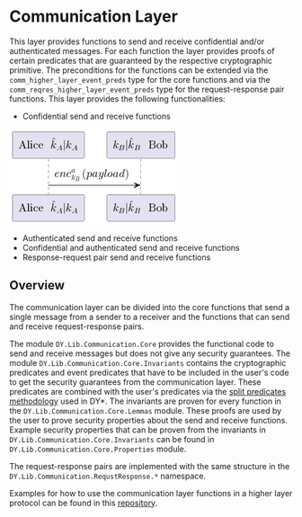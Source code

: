 # Communication Layer

This layer provides functions to send and receive confidential and/or
authenticated messages. For each function the layer provides proofs of certain
predicates that are guaranteed by the respective cryptographic primitive. The
preconditions for the functions can be extended via the
`comm_higher_layer_event_preds` type for the core functions and via the
`comm_reqres_higher_layer_event_preds` type for the request-response pair
functions. This layer provides the following functionalities:

- Confidential send and receive functions

![Confidential message sequence diagram](docs/confidential-message.png)

- Authenticated send and receive functions
- Confidential and authenticated send and receive functions
- Response-request pair send and receive functions

## Overview

The communication layer can be divided into the core functions that send a
single message from a sender to a receiver and the functions that can send and
receive request-response pairs.

The module `DY.Lib.Communication.Core` provides the functional code to send and
receive messages but does not give any security guarantees. The module
`DY.Lib.Communication.Core.Invariants` contains the cryptographic predicates and
event predicates that have to be included in the user's code to get the security
guarantees from the communication layer. These predicates are combined with the
user's predicates via the [split predicates
methodology](../utils/DY.Lib.SplitFunction.fst) used in DY*. The invariants are
proven for every function in the `DY.Lib.Communication.Core.Lemmas` module.
These proofs are used by the user to prove security properties about the send
and receive functions.
Example security properties that can be proven from the invariants in `DY.Lib.Communication.Core.Invariants`
can be found in `DY.Lib.Communication.Core.Properties` module.

The request-response pairs are implemented with the same structure in the
`DY.Lib.Communication.RequstResponse.*` namespace.

Examples for how to use the communication layer functions
in a higher layer protocol can be found in this [repository](https://github.com/REPROSEC/dolev-yao-star-communication-layer-examples).
